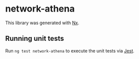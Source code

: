# network-athena

This library was generated with [Nx](https://nx.dev).

## Running unit tests

Run `ng test network-athena` to execute the unit tests via [Jest](https://jestjs.io).
